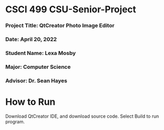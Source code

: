 CSCI 499 CSU-Senior-Project
===========================

### Project Title: QtCreator Photo Image Editor

### Date: April 20, 2022

### Student Name: Lexa Mosby

### Major: Computer Science

### Advisor: Dr. Sean Hayes

How to Run
=====

Download QtCreator IDE, and download source code. Select Build to run program.
